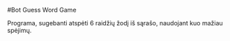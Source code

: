 #Bot Guess Word Game

Programa, sugebanti atspėti 6 raidžių žodį iš sąrašo, naudojant kuo mažiau spėjimų.
